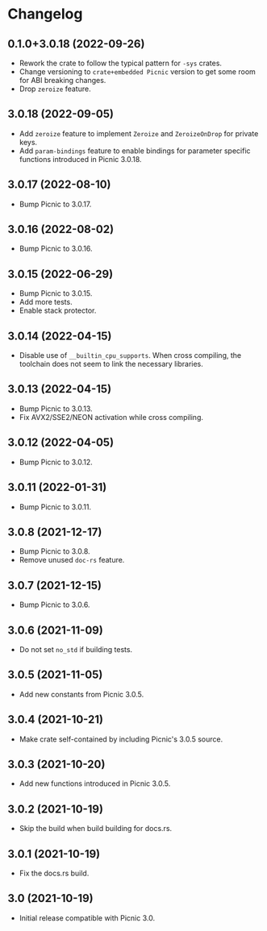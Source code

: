 # Changelog

## 0.1.0+3.0.18 (2022-09-26)

* Rework the crate to follow the typical pattern for `-sys` crates.
* Change versioning to `crate+embedded Picnic` version to get some room for ABI breaking changes.
* Drop `zeroize` feature.

## 3.0.18 (2022-09-05)

* Add `zeroize` feature to implement `Zeroize` and `ZeroizeOnDrop` for private keys.
* Add `param-bindings` feature to enable bindings for parameter specific functions introduced in Picnic 3.0.18.

## 3.0.17 (2022-08-10)

* Bump Picnic to 3.0.17.

## 3.0.16 (2022-08-02)

* Bump Picnic to 3.0.16.

## 3.0.15 (2022-06-29)

* Bump Picnic to 3.0.15.
* Add more tests.
* Enable stack protector.

## 3.0.14 (2022-04-15)

* Disable use of `__builtin_cpu_supports`. When cross compiling, the toolchain does not seem to link the necessary libraries.

## 3.0.13 (2022-04-15)

* Bump Picnic to 3.0.13.
* Fix AVX2/SSE2/NEON activation while cross compiling.

## 3.0.12 (2022-04-05)

* Bump Picnic to 3.0.12.

## 3.0.11 (2022-01-31)

* Bump Picnic to 3.0.11.

## 3.0.8 (2021-12-17)

* Bump Picnic to 3.0.8.
* Remove unused `doc-rs` feature.

## 3.0.7 (2021-12-15)

* Bump Picnic to 3.0.6.

## 3.0.6 (2021-11-09)

* Do not set `no_std` if building tests.

## 3.0.5 (2021-11-05)

* Add new constants from Picnic 3.0.5.

## 3.0.4 (2021-10-21)

* Make crate self-contained by including Picnic's 3.0.5 source.

## 3.0.3 (2021-10-20)

* Add new functions introduced in Picnic 3.0.5.

## 3.0.2 (2021-10-19)

* Skip the build when build building for docs.rs.

## 3.0.1 (2021-10-19)

* Fix the docs.rs build.

## 3.0 (2021-10-19)

* Initial release compatible with Picnic 3.0.
